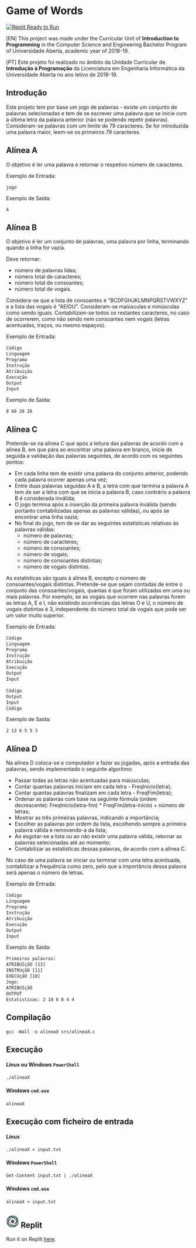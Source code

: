 # Game of Words

[![Replit Ready to Run](https://img.shields.io/badge/Replit-Ready_to_Run-informational?logo=replit&labelColor=white)](https://replit.com/@DiogoAntao/UAb-Game-Of-Words)

[EN] This project was made under the Curricular Unit of **Introduction to Programming** in the Computer Science and Engineering Bachelor Program of Universidade Aberta, academic year of 2018-19.

[PT] Este projeto foi realizado no âmbito da Unidade Curricular de **Introdução à Programação** da Licenciatura em Engenharia Informática da Universidade Aberta no ano letivo de 2018-19.


## Introdução

Este projeto tem por base um jogo de palavras - existe um conjunto de palavras selecionadas e tem de se escrever uma palavra que se inicie com a última letra da palavra anterior (não se podendo repetir palavras).
Consideram-se palavras com um limite de 79 caracteres. Se for introduzida uma palavra maior, leem-se os primeiros 79 caracteres.


## Alínea A

O objetivo é ler uma palavra e retornar o respetivo número de caracteres.

Exemplo de Entrada:

    jogo

Exemplo de Saída:

    4


## Alínea B

O objetivo é ler um conjunto de palavras, uma palavra por linha, terminando quando a linha for vazia.

Deve retornar:
* número de palavras lidas;
* número total de caracteres;
* número total de consoantes;
* número total de vogais.

Considera-se que a lista de consoantes é "BCDFGHJKLMNPQRSTVWXYZ" e a lista das vogais é "AEIOU". Consideram-se maiúsculas e minúsculas como sendo iguais. Contabilizam-se todos os restantes caracteres, no caso de ocorrerem, como não sendo nem consoantes nem vogais (letras acentuadas, traços, ou
mesmo espaços).

Exemplo de Entrada:

```
Código
Linguagem
Programa
Instrução
Atribuição
Execução
Output
Input

```

Exemplo de Saída:

    8 68 28 26


## Alínea C

Pretende-se na alínea C que após a leitura das palavras de acordo com a alínea B, em que pára ao encontrar uma palavra em branco, inicie de seguida a validação das palavras seguintes, de acordo com os seguintes pontos:
* Em cada linha tem de existir uma palavra do conjunto anterior, podendo cada palavra ocorrer apenas uma vez;
* Entre duas palavras seguidas A e B, a letra com que termina a palavra A tem de ser a letra com que se inicia a palavra B, caso contrário a palavra B é considerada inválida;
* O jogo termina após a inserção da primeira palavra inválida (sendo portanto contabilizadas apenas as palavras válidas), ou após se encontrar uma linha vazia;
* No final do jogo, tem de se dar as seguintes estatísticas relativas às palavras válidas:
    * número de palavras;
    * número de caracteres;
    * número de consoantes;
    * número de vogais;
    * número de consoantes distintas;
    * número de vogais distintas.

As estatísticas são iguais à alínea B, excepto o número de consoantes/vogais distintas. Pretende-se que sejam contadas de entre o conjunto das consoantes/vogais, quantas é que foram utilizadas em uma ou mais palavras. Por exemplo, se as vogais que ocorrem nas palavras forem as letras A, E e I, não existindo ocorrências das letras O e U, o número de vogais distintas é 3, independente do número total de vogais que pode ser um valor muito superior.

Exemplo de Entrada:

```
Código
Linguagem
Programa
Instrução
Atribuição
Execução
Output
Input

Código
Output
Input
Código

```

Exemplo de Saída:

    2 13 6 5 5 3


## Alínea D

Na alínea D coloca-se o computador a fazer as jogadas, após a entrada das palavras, sendo implementado o seguinte algoritmo:
* Passar todas as letras não acentuadas para maiúsculas;
* Contar quantas palavras iniciam em cada letra - FreqInicio(letra);
* Contar quantas palavras finalizam em cada letra - FreqFim(letra);
* Ordenar as palavras com base na seguinte fórmula (ordem decrescente): FreqInicio(letra-fim) * FreqFim(letra-inicio) + número de letras;
* Mostrar as três primeiras palavras, indicando a importância;
* Escolher as palavras por ordem da lista, escolhendo sempre a primeira palavra válida e removendo-a da lista;
* Ao esgotar-se a lista ou ao não existir uma palavra válida, retornar as palavras selecionadas até ao momento;
* Contabilizar as estatísticas dessas palavras, de acordo com a alínea C.

No caso de uma palavra se iniciar ou terminar com uma letra acentuada, contabilizar a frequência como zero, pelo que a importância dessa palavra será apenas o número de letras.

Exemplo de Entrada:

```
Código
Linguagem
Programa
Instrução
Atribuição
Execução
Output
Input

```

Exemplo de Saída:

    Primeiras palavras:
    ATRIBUIçãO [13]
    INSTRUçãO [11]
    EXECUçãO [10]
    Jogo:
    ATRIBUIçãO
    OUTPUT
    Estatisticas: 2 18 6 8 4 4


## Compilação
    gcc -Wall -o alineaX src/alineaX.c

## Execução
#### Linux ou Windows `PowerShell`
    ./alineaX
#### Windows `cmd.exe`
    alineaX


## Execução com ficheiro de entrada
#### Linux
    ./alineaX < input.txt
#### Windows `PowerShell`
    Get-Content input.txt | ./alineaX
#### Windows `cmd.exe`
    alineaX < input.txt


## <a href="https://replit.com/"><img src="https://raw.githubusercontent.com/4ntony4/UAb/eba38fc374dc7ba986ecfb0b1a54e4c4ccc5117b/img/logos/replit/replit.svg" alt="Replit" width="35"></a> Replit
Run it on Replit [here](https://replit.com/@DiogoAntao/UAb-Game-Of-Words).
